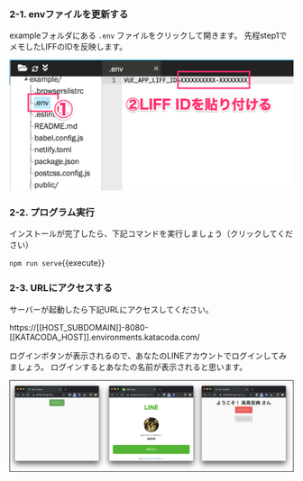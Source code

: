 ### 2-1. envファイルを更新する
exampleフォルダにある `.env` ファイルをクリックして開きます。
先程step1でメモしたLIFFのIDを反映します。

![s300](https://raw.githubusercontent.com/gaomar/katacoda-scenarios/master/liff-v2-handson-playground/images/s300.png)

### 2-2. プログラム実行
インストールが完了したら、下記コマンドを実行しましょう（クリックしてください）

`npm run serve`{{execute}}

### 2-3. URLにアクセスする
サーバーが起動したら下記URLにアクセスしてください。

https://[[HOST_SUBDOMAIN]]-8080-[[KATACODA_HOST]].environments.katacoda.com/

ログインボタンが表示されるので、あなたのLINEアカウントでログインしてみましょう。
ログインするとあなたの名前が表示されると思います。

![s301](https://raw.githubusercontent.com/gaomar/katacoda-scenarios/master/liff-v2-handson-playground/images/s301.png)
